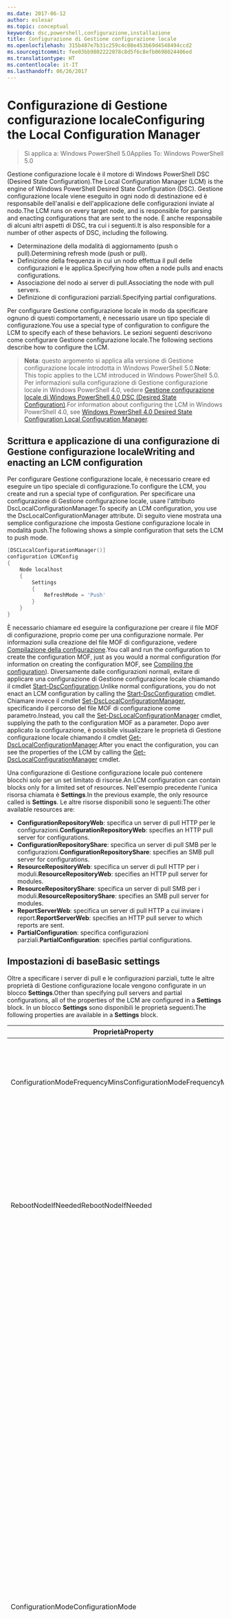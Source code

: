 ```yaml
---
ms.date: 2017-06-12
author: eslesar
ms.topic: conceptual
keywords: dsc,powershell,configurazione,installazione
title: Configurazione di Gestione configurazione locale
ms.openlocfilehash: 315b487e7b31c259c4c08e453b69d4548494ccd2
ms.sourcegitcommit: fee03bb9802222078c8d5f6c8efb0698024406ed
ms.translationtype: HT
ms.contentlocale: it-IT
ms.lasthandoff: 06/26/2017
---
```

# <a name="configuring-the-local-configuration-manager"></a><span data-ttu-id="cbb8b-103">Configurazione di Gestione configurazione locale</span><span class="sxs-lookup"><span data-stu-id="cbb8b-103">Configuring the Local Configuration Manager</span></span>

> <span data-ttu-id="cbb8b-104">Si applica a: Windows PowerShell 5.0</span><span class="sxs-lookup"><span data-stu-id="cbb8b-104">Applies To: Windows PowerShell 5.0</span></span>

<span data-ttu-id="cbb8b-105">Gestione configurazione locale è il motore di Windows PowerShell DSC (Desired State Configuration).</span><span class="sxs-lookup"><span data-stu-id="cbb8b-105">The Local Configuration Manager (LCM) is the engine of Windows PowerShell Desired State Configuration (DSC).</span></span> <span data-ttu-id="cbb8b-106">Gestione configurazione locale viene eseguito in ogni nodo di destinazione ed è responsabile dell'analisi e dell'applicazione delle configurazioni inviate al nodo.</span><span class="sxs-lookup"><span data-stu-id="cbb8b-106">The LCM runs on every target node, and is responsible for parsing and enacting configurations that are sent to the node.</span></span> <span data-ttu-id="cbb8b-107">È anche responsabile di alcuni altri aspetti di DSC, tra cui i seguenti.</span><span class="sxs-lookup"><span data-stu-id="cbb8b-107">It is also responsible for a number of other aspects of DSC, including the following.</span></span>

* <span data-ttu-id="cbb8b-108">Determinazione della modalità di aggiornamento (push o pull).</span><span class="sxs-lookup"><span data-stu-id="cbb8b-108">Determining refresh mode (push or pull).</span></span>
* <span data-ttu-id="cbb8b-109">Definizione della frequenza in cui un nodo effettua il pull delle configurazioni e le applica.</span><span class="sxs-lookup"><span data-stu-id="cbb8b-109">Specifying how often a node pulls and enacts configurations.</span></span>
* <span data-ttu-id="cbb8b-110">Associazione del nodo ai server di pull.</span><span class="sxs-lookup"><span data-stu-id="cbb8b-110">Associating the node with pull servers.</span></span>
* <span data-ttu-id="cbb8b-111">Definizione di configurazioni parziali.</span><span class="sxs-lookup"><span data-stu-id="cbb8b-111">Specifying partial configurations.</span></span>

<span data-ttu-id="cbb8b-112">Per configurare Gestione configurazione locale in modo da specificare ognuno di questi comportamenti, è necessario usare un tipo speciale di configurazione.</span><span class="sxs-lookup"><span data-stu-id="cbb8b-112">You use a special type of configuration to configure the LCM to specify each of these behaviors.</span></span> <span data-ttu-id="cbb8b-113">Le sezioni seguenti descrivono come configurare Gestione configurazione locale.</span><span class="sxs-lookup"><span data-stu-id="cbb8b-113">The following sections describe how to configure the LCM.</span></span>

> <span data-ttu-id="cbb8b-114">**Nota**: questo argomento si applica alla versione di Gestione configurazione locale introdotta in Windows PowerShell 5.0.</span><span class="sxs-lookup"><span data-stu-id="cbb8b-114">**Note**: This topic applies to the LCM introduced in Windows PowerShell 5.0.</span></span> <span data-ttu-id="cbb8b-115">Per informazioni sulla configurazione di Gestione configurazione locale in Windows PowerShell 4.0, vedere [Gestione configurazione locale di Windows PowerShell 4.0 DSC (Desired State Configuration)](metaconfig4.md).</span><span class="sxs-lookup"><span data-stu-id="cbb8b-115">For information about configuring the LCM in Windows PowerShell 4.0, see [Windows PowerShell 4.0 Desired State Configuration Local Configuration Manager](metaconfig4.md).</span></span>

## <a name="writing-and-enacting-an-lcm-configuration"></a><span data-ttu-id="cbb8b-116">Scrittura e applicazione di una configurazione di Gestione configurazione locale</span><span class="sxs-lookup"><span data-stu-id="cbb8b-116">Writing and enacting an LCM configuration</span></span>

<span data-ttu-id="cbb8b-117">Per configurare Gestione configurazione locale, è necessario creare ed eseguire un tipo speciale di configurazione.</span><span class="sxs-lookup"><span data-stu-id="cbb8b-117">To configure the LCM, you create and run a special type of configuration.</span></span> <span data-ttu-id="cbb8b-118">Per specificare una configurazione di Gestione configurazione locale, usare l'attributo DscLocalConfigurationManager.</span><span class="sxs-lookup"><span data-stu-id="cbb8b-118">To specify an LCM configuration, you use the DscLocalConfigurationManager attribute.</span></span> <span data-ttu-id="cbb8b-119">Di seguito viene mostrata una semplice configurazione che imposta Gestione configurazione locale in modalità push.</span><span class="sxs-lookup"><span data-stu-id="cbb8b-119">The following shows a simple configuration that sets the LCM to push mode.</span></span>

```powershell
[DSCLocalConfigurationManager()]
configuration LCMConfig
{
    Node localhost
    {
        Settings
        {
            RefreshMode = 'Push'
        }
    }
} 
```

<span data-ttu-id="cbb8b-120">È necessario chiamare ed eseguire la configurazione per creare il file MOF di configurazione, proprio come per una configurazione normale. Per informazioni sulla creazione del file MOF di configurazione, vedere [Compilazione della configurazione](configurations.md#compiling-the-configuration).</span><span class="sxs-lookup"><span data-stu-id="cbb8b-120">You call and run the configuration to create the configuration MOF, just as you would a normal configuration (for information on creating the configuration MOF, see [Compiling the configuration](configurations.md#compiling-the-configuration)).</span></span> <span data-ttu-id="cbb8b-121">Diversamente dalle configurazioni normali, evitare di applicare una configurazione di Gestione configurazione locale chiamando il cmdlet [Start-DscConfiguration](https://technet.microsoft.com/en-us/library/dn521623.aspx).</span><span class="sxs-lookup"><span data-stu-id="cbb8b-121">Unlike normal configurations, you do not enact an LCM configuration by calling the [Start-DscConfiguration](https://technet.microsoft.com/en-us/library/dn521623.aspx) cmdlet.</span></span> <span data-ttu-id="cbb8b-122">Chiamare invece il cmdlet [Set-DscLocalConfigurationManager](https://technet.microsoft.com/en-us/library/dn521621.aspx), specificando il percorso del file MOF di configurazione come parametro.</span><span class="sxs-lookup"><span data-stu-id="cbb8b-122">Instead, you call the [Set-DscLocalConfigurationManager](https://technet.microsoft.com/en-us/library/dn521621.aspx) cmdlet, supplying the path to the configuration MOF as a parameter.</span></span> <span data-ttu-id="cbb8b-123">Dopo aver applicato la configurazione, è possibile visualizzare le proprietà di Gestione configurazione locale chiamando il cmdlet [Get-DscLocalConfigurationManager](https://technet.microsoft.com/en-us/library/dn407378.aspx).</span><span class="sxs-lookup"><span data-stu-id="cbb8b-123">After you enact the configuration, you can see the properties of the LCM by calling the [Get-DscLocalConfigurationManager](https://technet.microsoft.com/en-us/library/dn407378.aspx) cmdlet.</span></span>

<span data-ttu-id="cbb8b-124">Una configurazione di Gestione configurazione locale può contenere blocchi solo per un set limitato di risorse.</span><span class="sxs-lookup"><span data-stu-id="cbb8b-124">An LCM configuration can contain blocks only for a limited set of resources.</span></span> <span data-ttu-id="cbb8b-125">Nell'esempio precedente l'unica risorsa chiamata è **Settings**.</span><span class="sxs-lookup"><span data-stu-id="cbb8b-125">In the previous example, the only resource called is **Settings**.</span></span> <span data-ttu-id="cbb8b-126">Le altre risorse disponibili sono le seguenti:</span><span class="sxs-lookup"><span data-stu-id="cbb8b-126">The other available resources are:</span></span>

* <span data-ttu-id="cbb8b-127">**ConfigurationRepositoryWeb**: specifica un server di pull HTTP per le configurazioni.</span><span class="sxs-lookup"><span data-stu-id="cbb8b-127">**ConfigurationRepositoryWeb**: specifies an HTTP pull server for configurations.</span></span> 
* <span data-ttu-id="cbb8b-128">**ConfigurationRepositoryShare**: specifica un server di pull SMB per le configurazioni.</span><span class="sxs-lookup"><span data-stu-id="cbb8b-128">**ConfigurationRepositoryShare**: specifies an SMB pull server for configurations.</span></span>
* <span data-ttu-id="cbb8b-129">**ResourceRepositoryWeb**: specifica un server di pull HTTP per i moduli.</span><span class="sxs-lookup"><span data-stu-id="cbb8b-129">**ResourceRepositoryWeb**: specifies an HTTP pull server for modules.</span></span>
* <span data-ttu-id="cbb8b-130">**ResourceRepositoryShare**: specifica un server di pull SMB per i moduli.</span><span class="sxs-lookup"><span data-stu-id="cbb8b-130">**ResourceRepositoryShare**: specifies an SMB pull server for modules.</span></span>
* <span data-ttu-id="cbb8b-131">**ReportServerWeb**: specifica un server di pull HTTP a cui inviare i report.</span><span class="sxs-lookup"><span data-stu-id="cbb8b-131">**ReportServerWeb**: specifies an HTTP pull server to which reports are sent.</span></span>
* <span data-ttu-id="cbb8b-132">**PartialConfiguration**: specifica configurazioni parziali.</span><span class="sxs-lookup"><span data-stu-id="cbb8b-132">**PartialConfiguration**: specifies partial configurations.</span></span>

## <a name="basic-settings"></a><span data-ttu-id="cbb8b-133">Impostazioni di base</span><span class="sxs-lookup"><span data-stu-id="cbb8b-133">Basic settings</span></span>

<span data-ttu-id="cbb8b-134">Oltre a specificare i server di pull e le configurazioni parziali, tutte le altre proprietà di Gestione configurazione locale vengono configurate in un blocco **Settings**.</span><span class="sxs-lookup"><span data-stu-id="cbb8b-134">Other than specifying pull servers and partial configurations, all of the properties of the LCM are configured in a **Settings** block.</span></span> <span data-ttu-id="cbb8b-135">In un blocco **Settings** sono disponibili le proprietà seguenti.</span><span class="sxs-lookup"><span data-stu-id="cbb8b-135">The following properties are available in a **Settings** block.</span></span>

|  <span data-ttu-id="cbb8b-136">Proprietà</span><span class="sxs-lookup"><span data-stu-id="cbb8b-136">Property</span></span>  |  <span data-ttu-id="cbb8b-137">Tipo</span><span class="sxs-lookup"><span data-stu-id="cbb8b-137">Type</span></span>  |  <span data-ttu-id="cbb8b-138">Descrizione</span><span class="sxs-lookup"><span data-stu-id="cbb8b-138">Description</span></span>   | 
|----------- |------- |--------------- | 
| <span data-ttu-id="cbb8b-139">ConfigurationModeFrequencyMins</span><span class="sxs-lookup"><span data-stu-id="cbb8b-139">ConfigurationModeFrequencyMins</span></span>| <span data-ttu-id="cbb8b-140">UInt32</span><span class="sxs-lookup"><span data-stu-id="cbb8b-140">UInt32</span></span>| <span data-ttu-id="cbb8b-141">Frequenza, in minuti, in base alla quale la configurazione corrente viene controllata e applicata.</span><span class="sxs-lookup"><span data-stu-id="cbb8b-141">How often, in minutes, the current configuration is checked and applied.</span></span> <span data-ttu-id="cbb8b-142">Questa proprietà viene ignorata se la proprietà ConfigurationMode è impostata su ApplyOnly.</span><span class="sxs-lookup"><span data-stu-id="cbb8b-142">This property is ignored if the ConfigurationMode property is set to ApplyOnly.</span></span> <span data-ttu-id="cbb8b-143">Il valore predefinito è 15.</span><span class="sxs-lookup"><span data-stu-id="cbb8b-143">The default value is 15.</span></span>| 
| <span data-ttu-id="cbb8b-144">RebootNodeIfNeeded</span><span class="sxs-lookup"><span data-stu-id="cbb8b-144">RebootNodeIfNeeded</span></span>| <span data-ttu-id="cbb8b-145">bool</span><span class="sxs-lookup"><span data-stu-id="cbb8b-145">bool</span></span>| <span data-ttu-id="cbb8b-146">Impostare questa proprietà su __$true__ per riavviare automaticamente il nodo dopo aver applicato una configurazione che richiede il riavvio.</span><span class="sxs-lookup"><span data-stu-id="cbb8b-146">Set this to __$true__ to automatically reboot the node after a configuration that requires reboot is applied.</span></span> <span data-ttu-id="cbb8b-147">In caso contrario, sarà necessario riavviare manualmente il nodo per qualsiasi configurazione che lo richiede.</span><span class="sxs-lookup"><span data-stu-id="cbb8b-147">Otherwise, you will have to manually reboot the node for any configuration that requires it.</span></span> <span data-ttu-id="cbb8b-148">Il valore predefinito è __$false__.</span><span class="sxs-lookup"><span data-stu-id="cbb8b-148">The default value is __$false__.</span></span>| 
| <span data-ttu-id="cbb8b-149">ConfigurationMode</span><span class="sxs-lookup"><span data-stu-id="cbb8b-149">ConfigurationMode</span></span>| <span data-ttu-id="cbb8b-150">string</span><span class="sxs-lookup"><span data-stu-id="cbb8b-150">string</span></span> | <span data-ttu-id="cbb8b-151">Specifica il modo in cui Gestione configurazione locale applica effettivamente la configurazione ai nodi di destinazione.</span><span class="sxs-lookup"><span data-stu-id="cbb8b-151">Specifies how the LCM actually applies the configuration to the target nodes.</span></span> <span data-ttu-id="cbb8b-152">I valori possibili sono __"ApplyOnly"__,__"ApplyandMonitior"__ e __"ApplyandAutoCorrect"__.</span><span class="sxs-lookup"><span data-stu-id="cbb8b-152">Possible values are __"ApplyOnly"__,__"ApplyandMonitior"__, and __"ApplyandAutoCorrect"__.</span></span> <ul><li><span data-ttu-id="cbb8b-153">__ApplyOnly__: DSC applica la configurazione e non esegue altre operazioni, tranne nei casi in cui viene effettuato il push di una nuova configurazione nel nodo di destinazione o viene effettuato il pull di una nuova configurazione da un server.</span><span class="sxs-lookup"><span data-stu-id="cbb8b-153">__ApplyOnly__: DSC applies the configuration and does nothing further unless a new configuration is pushed to the target node or when a new configuration is pulled from a server.</span></span> <span data-ttu-id="cbb8b-154">Dopo l'applicazione iniziale di una nuova configurazione, DSC non verifica l'eventuale desincronizzazione da uno stato configurato in precedenza.</span><span class="sxs-lookup"><span data-stu-id="cbb8b-154">After initial application of a new configuration, DSC does not check for drift from a previously configured state.</span></span> <span data-ttu-id="cbb8b-155">Si noti che DSC tenterà di applicare la configurazione fino al suo esito positivo prima che __ApplyOnly__ abbia effetto.</span><span class="sxs-lookup"><span data-stu-id="cbb8b-155">Note that DSC will attempt to apply the configuration until it is successful before __ApplyOnly__ takes effect.</span></span> </li><li> <span data-ttu-id="cbb8b-156">__ApplyAndMonitor__: questo è il valore predefinito.</span><span class="sxs-lookup"><span data-stu-id="cbb8b-156">__ApplyAndMonitor__: This is the default value.</span></span> <span data-ttu-id="cbb8b-157">Gestione configurazione locale applica tutte le nuove configurazioni.</span><span class="sxs-lookup"><span data-stu-id="cbb8b-157">The LCM applies any new configurations.</span></span> <span data-ttu-id="cbb8b-158">Se dopo l'applicazione iniziale di una nuova configurazione il nodo di destinazione non è sincronizzato con lo stato desiderato, DSC segnala la discrepanza nei log.</span><span class="sxs-lookup"><span data-stu-id="cbb8b-158">After initial application of a new configuration, if the target node drifts from the desired state, DSC reports the discrepancy in logs.</span></span> <span data-ttu-id="cbb8b-159">Si noti che DSC tenterà di applicare la configurazione fino al suo esito positivo prima che __ApplyAndMonitor__ abbia effetto.</span><span class="sxs-lookup"><span data-stu-id="cbb8b-159">Note that DSC will attempt to apply the configuration until it is successful before __ApplyAndMonitor__ takes effect.</span></span></li><li><span data-ttu-id="cbb8b-160">__ApplyAndAutoCorrect__: DSC applica le nuove configurazioni.</span><span class="sxs-lookup"><span data-stu-id="cbb8b-160">__ApplyAndAutoCorrect__: DSC applies any new configurations.</span></span> <span data-ttu-id="cbb8b-161">Se dopo l'applicazione iniziale di una nuova configurazione il nodo di destinazione non è sincronizzato con lo stato desiderato, DSC segnala la discrepanza nei log e quindi riapplica la configurazione corrente.</span><span class="sxs-lookup"><span data-stu-id="cbb8b-161">After initial application of a new configuration, if the target node drifts from the desired state, DSC reports the discrepancy in logs, and then re-applies the current configuration.</span></span></li></ul>| 
| <span data-ttu-id="cbb8b-162">ActionAfterReboot</span><span class="sxs-lookup"><span data-stu-id="cbb8b-162">ActionAfterReboot</span></span>| <span data-ttu-id="cbb8b-163">string</span><span class="sxs-lookup"><span data-stu-id="cbb8b-163">string</span></span>| <span data-ttu-id="cbb8b-164">Specifica che cosa avviene dopo un riavvio durante l'applicazione di una configurazione.</span><span class="sxs-lookup"><span data-stu-id="cbb8b-164">Specifies what happens after a reboot during the application of a configuration.</span></span> <span data-ttu-id="cbb8b-165">I valori possibili sono __"ContinueConfiguration"__ e __"StopConfiguration"__.</span><span class="sxs-lookup"><span data-stu-id="cbb8b-165">The possible values are __"ContinueConfiguration"__ and __"StopConfiguration"__.</span></span> <ul><li> <span data-ttu-id="cbb8b-166">__ContinueConfiguration__: continua ad applicare la configurazione corrente dopo il riavvio del computer.</span><span class="sxs-lookup"><span data-stu-id="cbb8b-166">__ContinueConfiguration__: Continue applying the current configuration after machine reboot.</span></span> <span data-ttu-id="cbb8b-167">Questo è il valore predefinito</span><span class="sxs-lookup"><span data-stu-id="cbb8b-167">This is the default falue</span></span></li><li><span data-ttu-id="cbb8b-168">__StopConfiguration__: arresta la configurazione corrente dopo il riavvio del computer.</span><span class="sxs-lookup"><span data-stu-id="cbb8b-168">__StopConfiguration__: Stop the current configuration after machine reboot.</span></span></li></ul>| 
| <span data-ttu-id="cbb8b-169">RefreshMode</span><span class="sxs-lookup"><span data-stu-id="cbb8b-169">RefreshMode</span></span>| <span data-ttu-id="cbb8b-170">string</span><span class="sxs-lookup"><span data-stu-id="cbb8b-170">string</span></span>| <span data-ttu-id="cbb8b-171">Specifica il modo in cui Gestione configurazione locale ottiene le configurazioni.</span><span class="sxs-lookup"><span data-stu-id="cbb8b-171">Specifies how the LCM gets configurations.</span></span> <span data-ttu-id="cbb8b-172">I valori possibili sono __"Disabled"__, __"Push"__ e __"Pull"__.</span><span class="sxs-lookup"><span data-stu-id="cbb8b-172">The possible values are __"Disabled"__, __"Push"__, and __"Pull"__.</span></span> <ul><li><span data-ttu-id="cbb8b-173">__Disabled__: le configurazioni DSC sono disabilitate per questo nodo.</span><span class="sxs-lookup"><span data-stu-id="cbb8b-173">__Disabled__: DSC configurations are disabled for this node.</span></span></li><li> <span data-ttu-id="cbb8b-174">__Push__: le configurazioni vengono avviate chiamando il cmdlet [Start-DscConfiguration](https://technet.microsoft.com/en-us/library/dn521623.aspx).</span><span class="sxs-lookup"><span data-stu-id="cbb8b-174">__Push__: Configurations are initiated by calling the [Start-DscConfiguration](https://technet.microsoft.com/en-us/library/dn521623.aspx) cmdlet.</span></span> <span data-ttu-id="cbb8b-175">La configurazione viene applicata immediatamente al nodo.</span><span class="sxs-lookup"><span data-stu-id="cbb8b-175">The configuration is applied immediately to the node.</span></span> <span data-ttu-id="cbb8b-176">Questo è il valore predefinito.</span><span class="sxs-lookup"><span data-stu-id="cbb8b-176">This is the default value.</span></span></li><li><span data-ttu-id="cbb8b-177">__Pull__: il nodo è configurato per controllare regolarmente le configurazioni da un server di pull.</span><span class="sxs-lookup"><span data-stu-id="cbb8b-177">__Pull:__ The node is configured to regularly check for configurations from a pull server.</span></span> <span data-ttu-id="cbb8b-178">Se questa proprietà è impostata su __Pull__, è necessario specificare un server di pull in un blocco __ConfigurationRepositoryWeb__ o __ConfigurationRepositoryShare__.</span><span class="sxs-lookup"><span data-stu-id="cbb8b-178">If this property is set to __Pull__, you must specify a pull server in a __ConfigurationRepositoryWeb__ or __ConfigurationRepositoryShare__ block.</span></span> <span data-ttu-id="cbb8b-179">Per altre informazioni sui server di pull, vedere [Configurazione di un server di pull DSC](pullServer.md).</span><span class="sxs-lookup"><span data-stu-id="cbb8b-179">For more information about pull servers, see [Setting up a DSC pull server](pullServer.md).</span></span></li></ul>|  
| <span data-ttu-id="cbb8b-180">CertificateID</span><span class="sxs-lookup"><span data-stu-id="cbb8b-180">CertificateID</span></span>| <span data-ttu-id="cbb8b-181">string</span><span class="sxs-lookup"><span data-stu-id="cbb8b-181">string</span></span>| <span data-ttu-id="cbb8b-182">Identificazione personale di un certificato usato per credenziali protette passate in una configurazione.</span><span class="sxs-lookup"><span data-stu-id="cbb8b-182">The thumbprint of a certificate used to secure credentials passed in a configuration.</span></span> <span data-ttu-id="cbb8b-183">Per altre informazioni, vedere [Protezione delle credenziali in Windows PowerShell DSC (Desired State Configuration)](http://blogs.msdn.com/b/powershell/archive/2014/01/31/want-to-secure-credentials-in-windows-powershell-desired-state-configuration.aspx).</span><span class="sxs-lookup"><span data-stu-id="cbb8b-183">For more information see [Want to secure credentials in Windows PowerShell Desired State Configuration](http://blogs.msdn.com/b/powershell/archive/2014/01/31/want-to-secure-credentials-in-windows-powershell-desired-state-configuration.aspx)?.</span></span>| 
| <span data-ttu-id="cbb8b-184">ConfigurationID</span><span class="sxs-lookup"><span data-stu-id="cbb8b-184">ConfigurationID</span></span>| <span data-ttu-id="cbb8b-185">string</span><span class="sxs-lookup"><span data-stu-id="cbb8b-185">string</span></span>| <span data-ttu-id="cbb8b-186">GUID che identifica il file di configurazione da ottenere da un server di pull in modalità pull.</span><span class="sxs-lookup"><span data-stu-id="cbb8b-186">A GUID that identifies the configuration file to get from a pull server in pull mode.</span></span> <span data-ttu-id="cbb8b-187">Il nodo effettuerà il pull delle configurazioni nel server di pull se il nome del file MOF di configurazione è ConfigurationID.mof.</span><span class="sxs-lookup"><span data-stu-id="cbb8b-187">The node will pull configurations on the pull server if the name of the configuration MOF is named ConfigurationID.mof.</span></span><br> <span data-ttu-id="cbb8b-188">__Nota__: se si imposta questa proprietà, la registrazione del nodo in un server di pull con __RegistrationKey__ non funziona.</span><span class="sxs-lookup"><span data-stu-id="cbb8b-188">__Note:__ If you set this property, registering the node with a pull server by using __RegistrationKey__ does not work.</span></span> <span data-ttu-id="cbb8b-189">Per altre informazioni, vedere [Configurazione di un client di pull con nomi di configurazione](pullClientConfigNames.md).</span><span class="sxs-lookup"><span data-stu-id="cbb8b-189">For more information, see [Setting up a pull client with configuration names](pullClientConfigNames.md).</span></span>| 
| <span data-ttu-id="cbb8b-190">RefreshFrequencyMins</span><span class="sxs-lookup"><span data-stu-id="cbb8b-190">RefreshFrequencyMins</span></span>| <span data-ttu-id="cbb8b-191">UInt32</span><span class="sxs-lookup"><span data-stu-id="cbb8b-191">Uint32</span></span>| <span data-ttu-id="cbb8b-192">Intervallo di tempo, in minuti, durante il quale Gestione configurazione locale controlla un server di pull per ottenere configurazioni aggiornate.</span><span class="sxs-lookup"><span data-stu-id="cbb8b-192">The time interval, in minutes, at which the LCM checks a pull server to get updated configurations.</span></span> <span data-ttu-id="cbb8b-193">Questo valore viene ignorato se Gestione configurazione locale non è configurato in modalità pull.</span><span class="sxs-lookup"><span data-stu-id="cbb8b-193">This value is ignored if the LCM is not configured in pull mode.</span></span> <span data-ttu-id="cbb8b-194">Il valore predefinito è 30.</span><span class="sxs-lookup"><span data-stu-id="cbb8b-194">The default value is 30.</span></span>| 
| <span data-ttu-id="cbb8b-195">AllowModuleOverwrite</span><span class="sxs-lookup"><span data-stu-id="cbb8b-195">AllowModuleOverwrite</span></span>| <span data-ttu-id="cbb8b-196">bool</span><span class="sxs-lookup"><span data-stu-id="cbb8b-196">bool</span></span>| <span data-ttu-id="cbb8b-197">__$TRUE__ se le nuove configurazioni scaricate dal server di configurazione possono sovrascrivere quelle meno recenti nel nodo di destinazione.</span><span class="sxs-lookup"><span data-stu-id="cbb8b-197">__$TRUE__ if new configurations downloaded from the configuration server are allowed to overwrite the old ones on the target node.</span></span> <span data-ttu-id="cbb8b-198">In caso contrario, $FALSE.</span><span class="sxs-lookup"><span data-stu-id="cbb8b-198">Otherwise, $FALSE.</span></span>| 
| <span data-ttu-id="cbb8b-199">DebugMode</span><span class="sxs-lookup"><span data-stu-id="cbb8b-199">DebugMode</span></span>| <span data-ttu-id="cbb8b-200">string</span><span class="sxs-lookup"><span data-stu-id="cbb8b-200">string</span></span>| <span data-ttu-id="cbb8b-201">I valori possibili sono __None__, __ForceModuleImport__ e __All__.</span><span class="sxs-lookup"><span data-stu-id="cbb8b-201">Possible values are __None__, __ForceModuleImport__, and __All__.</span></span> <ul><li><span data-ttu-id="cbb8b-202">Impostare questa proprietà su __None__ per usare risorse memorizzate nella cache.</span><span class="sxs-lookup"><span data-stu-id="cbb8b-202">Set to __None__ to use cached resources.</span></span> <span data-ttu-id="cbb8b-203">Questa è l'impostazione predefinita e deve essere usata negli scenari di produzione.</span><span class="sxs-lookup"><span data-stu-id="cbb8b-203">This is the default and should be used in production scenarios.</span></span></li><li><span data-ttu-id="cbb8b-204">L'impostazione __ForceModuleImport__ fa sì che Gestione configurazione locale ricarichi tutti i moduli di risorse DSC, anche se sono stati caricati e memorizzati nella cache in precedenza.</span><span class="sxs-lookup"><span data-stu-id="cbb8b-204">Setting to __ForceModuleImport__, causes the LCM to reload any DSC resource modules, even if they have been previously loaded and cached.</span></span> <span data-ttu-id="cbb8b-205">Questa impostazione ha impatto sulle prestazioni delle operazioni di DSC, perché ogni modulo viene ricaricato al momento dell'uso.</span><span class="sxs-lookup"><span data-stu-id="cbb8b-205">This impacts the performance of DSC operations as each module is reloaded on use.</span></span> <span data-ttu-id="cbb8b-206">Questo valore viene in genere usato durante il debug di una risorsa.</span><span class="sxs-lookup"><span data-stu-id="cbb8b-206">Typically you would use this value while debugging a resource</span></span></li><li><span data-ttu-id="cbb8b-207">In questa versione __All__ equivale a __ForceModuleImport__.</span><span class="sxs-lookup"><span data-stu-id="cbb8b-207">In this release, __All__ is same as __ForceModuleImport__</span></span></li></ul> |
| <span data-ttu-id="cbb8b-208">ConfigurationDownloadManagers</span><span class="sxs-lookup"><span data-stu-id="cbb8b-208">ConfigurationDownloadManagers</span></span>| <span data-ttu-id="cbb8b-209">CimInstance[]</span><span class="sxs-lookup"><span data-stu-id="cbb8b-209">CimInstance[]</span></span>| <span data-ttu-id="cbb8b-210">Obsoleto.</span><span class="sxs-lookup"><span data-stu-id="cbb8b-210">Obsolete.</span></span> <span data-ttu-id="cbb8b-211">Usare blocchi __ConfigurationRepositoryWeb__ e __ConfigurationRepositoryShare__ per definire i server di pull di configurazione.</span><span class="sxs-lookup"><span data-stu-id="cbb8b-211">Use __ConfigurationRepositoryWeb__ and __ConfigurationRepositoryShare__ blocks to define configuration pull servers.</span></span>| 
| <span data-ttu-id="cbb8b-212">ResourceModuleManagers</span><span class="sxs-lookup"><span data-stu-id="cbb8b-212">ResourceModuleManagers</span></span>| <span data-ttu-id="cbb8b-213">CimInstance[]</span><span class="sxs-lookup"><span data-stu-id="cbb8b-213">CimInstance[]</span></span>| <span data-ttu-id="cbb8b-214">Obsoleta.</span><span class="sxs-lookup"><span data-stu-id="cbb8b-214">Obsolete.</span></span> <span data-ttu-id="cbb8b-215">Usare blocchi __ResourceRepositoryWeb__ e __ResourceRepositoryShare__ per definire i server di pull di risorse.</span><span class="sxs-lookup"><span data-stu-id="cbb8b-215">Use __ResourceRepositoryWeb__ and __ResourceRepositoryShare__ blocks to define resource pull servers.</span></span>| 
| <span data-ttu-id="cbb8b-216">ReportManagers</span><span class="sxs-lookup"><span data-stu-id="cbb8b-216">ReportManagers</span></span>| <span data-ttu-id="cbb8b-217">CimInstance[]</span><span class="sxs-lookup"><span data-stu-id="cbb8b-217">CimInstance[]</span></span>| <span data-ttu-id="cbb8b-218">Obsoleto.</span><span class="sxs-lookup"><span data-stu-id="cbb8b-218">Obsolete.</span></span> <span data-ttu-id="cbb8b-219">Usare blocchi __ReportServerWeb__ per definire i server di pull di report.</span><span class="sxs-lookup"><span data-stu-id="cbb8b-219">Use __ReportServerWeb__ blocks to define report pull servers.</span></span>| 
| <span data-ttu-id="cbb8b-220">PartialConfigurations</span><span class="sxs-lookup"><span data-stu-id="cbb8b-220">PartialConfigurations</span></span>| <span data-ttu-id="cbb8b-221">CimInstance</span><span class="sxs-lookup"><span data-stu-id="cbb8b-221">CimInstance</span></span>| <span data-ttu-id="cbb8b-222">Non implementata.</span><span class="sxs-lookup"><span data-stu-id="cbb8b-222">Not implemented.</span></span> <span data-ttu-id="cbb8b-223">Non utilizzare.</span><span class="sxs-lookup"><span data-stu-id="cbb8b-223">Do not use.</span></span>| 
| <span data-ttu-id="cbb8b-224">StatusRetentionTimeInDays</span><span class="sxs-lookup"><span data-stu-id="cbb8b-224">StatusRetentionTimeInDays</span></span> | <span data-ttu-id="cbb8b-225">UInt32</span><span class="sxs-lookup"><span data-stu-id="cbb8b-225">UInt32</span></span>| <span data-ttu-id="cbb8b-226">Numero di giorni per i quali Gestione configurazione locale mantiene lo stato della configurazione corrente.</span><span class="sxs-lookup"><span data-stu-id="cbb8b-226">The number of days the LCM keeps the status of the current configuration.</span></span>| 

## <a name="pull-servers"></a><span data-ttu-id="cbb8b-227">Server di pull</span><span class="sxs-lookup"><span data-stu-id="cbb8b-227">Pull servers</span></span>

<span data-ttu-id="cbb8b-228">Un server di pull è una condivisione SMB o un servizio Web OData usato come posizione centrale per i file DSC.</span><span class="sxs-lookup"><span data-stu-id="cbb8b-228">A pull server is either an OData web service or an SMB share that is used as a central location for DSC files.</span></span> <span data-ttu-id="cbb8b-229">La configurazione di Gestione configurazione locale supporta la definizione dei tipi seguenti di server di pull:</span><span class="sxs-lookup"><span data-stu-id="cbb8b-229">LCM configuration supports defining the following types of pull servers:</span></span>

* <span data-ttu-id="cbb8b-230">**Server di configurazione**: repository per le configurazioni DSC.</span><span class="sxs-lookup"><span data-stu-id="cbb8b-230">**Configuration server**: A repository for DSC configurations.</span></span> <span data-ttu-id="cbb8b-231">Per definire i server di configurazione, usare blocchi **ConfigurationRepositoryWeb** (per server basati sul Web) e **ConfigurationRepositoryShare** (per server basati su SMB).</span><span class="sxs-lookup"><span data-stu-id="cbb8b-231">Define configuration servers by using **ConfigurationRepositoryWeb** (for web-based servers) and **ConfigurationRepositoryShare** (for SMB-based servers) blocks.</span></span>
* <span data-ttu-id="cbb8b-232">Server di risorse: repository per risorse DSC, inclusi in pacchetti come moduli di PowerShell.</span><span class="sxs-lookup"><span data-stu-id="cbb8b-232">Resource server—A repository for DSC resources, packaged as PowerShell modules.</span></span> <span data-ttu-id="cbb8b-233">Per definire i server di risorse, usare blocchi **ResourceRepositoryWeb** (per server basati sul Web) e **ResourceRepositoryShare** (per server basati su SMB).</span><span class="sxs-lookup"><span data-stu-id="cbb8b-233">Define resource servers by using **ResourceRepositoryWeb** (for web-based servers) and **ResourceRepositoryShare** (for SMB-based servers) blocks.</span></span>
* <span data-ttu-id="cbb8b-234">Server di report: servizio a cui DSC invia dati di report.</span><span class="sxs-lookup"><span data-stu-id="cbb8b-234">Report server—A service that DSC sends report data to.</span></span> <span data-ttu-id="cbb8b-235">Per definire i server di report, usare blocchi **ReportServerWeb**.</span><span class="sxs-lookup"><span data-stu-id="cbb8b-235">Define report servers by using **ReportServerWeb** blocks.</span></span> <span data-ttu-id="cbb8b-236">Un server di report deve essere un servizio Web.</span><span class="sxs-lookup"><span data-stu-id="cbb8b-236">A report server must be a web service.</span></span>

<span data-ttu-id="cbb8b-237">Per informazioni sulla configurazione e sull'uso di server di pull, vedere [Configurazione di un server di pull DSC](pullServer.md).</span><span class="sxs-lookup"><span data-stu-id="cbb8b-237">For information about setting up and using pull servers, see [Setting up a DSC pull server](pullServer.md).</span></span>

## <a name="configuration-server-blocks"></a><span data-ttu-id="cbb8b-238">Blocchi per i server di configurazione</span><span class="sxs-lookup"><span data-stu-id="cbb8b-238">Configuration server blocks</span></span>

<span data-ttu-id="cbb8b-239">Per definire un server di configurazione basato sul Web, creare un blocco **ConfigurationRepositoryWeb**.</span><span class="sxs-lookup"><span data-stu-id="cbb8b-239">To define a web-based configuration server, you create a **ConfigurationRepositoryWeb** block.</span></span> <span data-ttu-id="cbb8b-240">Un blocco **ConfigurationRepositoryWeb** definisce le proprietà seguenti.</span><span class="sxs-lookup"><span data-stu-id="cbb8b-240">A **ConfigurationRepositoryWeb** defines the following properties.</span></span>

|<span data-ttu-id="cbb8b-241">Proprietà</span><span class="sxs-lookup"><span data-stu-id="cbb8b-241">Property</span></span>|<span data-ttu-id="cbb8b-242">Tipo</span><span class="sxs-lookup"><span data-stu-id="cbb8b-242">Type</span></span>|<span data-ttu-id="cbb8b-243">Descrizione</span><span class="sxs-lookup"><span data-stu-id="cbb8b-243">Description</span></span>|
|---|---|---| 
|<span data-ttu-id="cbb8b-244">AllowUnsecureConnection</span><span class="sxs-lookup"><span data-stu-id="cbb8b-244">AllowUnsecureConnection</span></span>|<span data-ttu-id="cbb8b-245">bool</span><span class="sxs-lookup"><span data-stu-id="cbb8b-245">bool</span></span>|<span data-ttu-id="cbb8b-246">Impostare questa proprietà su **$TRUE** per consentire le connessioni dal nodo al server senza autenticazione.</span><span class="sxs-lookup"><span data-stu-id="cbb8b-246">Set to **$TRUE** to allow connections from the node to the server without authentication.</span></span> <span data-ttu-id="cbb8b-247">Impostarla su **$FALSE** per richiedere l'autenticazione.</span><span class="sxs-lookup"><span data-stu-id="cbb8b-247">Set to **$FALSE** to require authentication.</span></span>|
|<span data-ttu-id="cbb8b-248">CertificateID</span><span class="sxs-lookup"><span data-stu-id="cbb8b-248">CertificateID</span></span>|<span data-ttu-id="cbb8b-249">string</span><span class="sxs-lookup"><span data-stu-id="cbb8b-249">string</span></span>|<span data-ttu-id="cbb8b-250">Identificazione personale usata per eseguire l'autenticazione al server.</span><span class="sxs-lookup"><span data-stu-id="cbb8b-250">The thumbprint of a certificate used to authenticate to the server.</span></span>|
|<span data-ttu-id="cbb8b-251">ConfigurationNames</span><span class="sxs-lookup"><span data-stu-id="cbb8b-251">ConfigurationNames</span></span>|<span data-ttu-id="cbb8b-252">String[]</span><span class="sxs-lookup"><span data-stu-id="cbb8b-252">String[]</span></span>|<span data-ttu-id="cbb8b-253">Matrice di nomi di configurazioni di cui il nodo di destinazione deve effettuare il pull.</span><span class="sxs-lookup"><span data-stu-id="cbb8b-253">An array of names of configurations to be pulled by the target node.</span></span> <span data-ttu-id="cbb8b-254">Vengono usati solo se il nodo è registrato con il server di pull con **RegistrationKey**.</span><span class="sxs-lookup"><span data-stu-id="cbb8b-254">These are used only if the node is registered with the pull server by using a **RegistrationKey**.</span></span> <span data-ttu-id="cbb8b-255">Per altre informazioni, vedere [Configurazione di un client di pull con nomi di configurazione](pullClientConfigNames.md).</span><span class="sxs-lookup"><span data-stu-id="cbb8b-255">For more information, see [Setting up a pull client with configuration names](pullClientConfigNames.md).</span></span>|
|<span data-ttu-id="cbb8b-256">RegistrationKey</span><span class="sxs-lookup"><span data-stu-id="cbb8b-256">RegistrationKey</span></span>|<span data-ttu-id="cbb8b-257">string</span><span class="sxs-lookup"><span data-stu-id="cbb8b-257">string</span></span>|<span data-ttu-id="cbb8b-258">GUID che registra il nodo con il server di pull.</span><span class="sxs-lookup"><span data-stu-id="cbb8b-258">A GUID that registers the node with the pull server.</span></span> <span data-ttu-id="cbb8b-259">Per altre informazioni, vedere [Configurazione di un client di pull con nomi di configurazione](pullClientConfigNames.md).</span><span class="sxs-lookup"><span data-stu-id="cbb8b-259">For more information, see [Setting up a pull client with configuration names](pullClientConfigNames.md).</span></span>|
|<span data-ttu-id="cbb8b-260">ServerURL</span><span class="sxs-lookup"><span data-stu-id="cbb8b-260">ServerURL</span></span>|<span data-ttu-id="cbb8b-261">string</span><span class="sxs-lookup"><span data-stu-id="cbb8b-261">string</span></span>|<span data-ttu-id="cbb8b-262">URL del server di configurazione.</span><span class="sxs-lookup"><span data-stu-id="cbb8b-262">The URL of the configuration server.</span></span>|

<span data-ttu-id="cbb8b-263">Per definire un server di configurazione basato su SMB, creare un blocco **ConfigurationRepositoryShare**.</span><span class="sxs-lookup"><span data-stu-id="cbb8b-263">To define an SMB-based configuration server, you create a **ConfigurationRepositoryShare** block.</span></span> <span data-ttu-id="cbb8b-264">Un blocco **ConfigurationRepositoryShare** definisce le proprietà seguenti.</span><span class="sxs-lookup"><span data-stu-id="cbb8b-264">A **ConfigurationRepositoryShare** defines the following properties.</span></span>

|<span data-ttu-id="cbb8b-265">Proprietà</span><span class="sxs-lookup"><span data-stu-id="cbb8b-265">Property</span></span>|<span data-ttu-id="cbb8b-266">Tipo</span><span class="sxs-lookup"><span data-stu-id="cbb8b-266">Type</span></span>|<span data-ttu-id="cbb8b-267">Descrizione</span><span class="sxs-lookup"><span data-stu-id="cbb8b-267">Description</span></span>|
|---|---|---|
|<span data-ttu-id="cbb8b-268">Credential</span><span class="sxs-lookup"><span data-stu-id="cbb8b-268">Credential</span></span>|<span data-ttu-id="cbb8b-269">MSFT_Credential</span><span class="sxs-lookup"><span data-stu-id="cbb8b-269">MSFT_Credential</span></span>|<span data-ttu-id="cbb8b-270">Credenziale usata per l'autenticazione nella condivisione SMB.</span><span class="sxs-lookup"><span data-stu-id="cbb8b-270">The credential used to authenticate to the SMB share.</span></span>|
|<span data-ttu-id="cbb8b-271">SourcePath</span><span class="sxs-lookup"><span data-stu-id="cbb8b-271">SourcePath</span></span>|<span data-ttu-id="cbb8b-272">string</span><span class="sxs-lookup"><span data-stu-id="cbb8b-272">string</span></span>|<span data-ttu-id="cbb8b-273">Percorso della condivisione SMB.</span><span class="sxs-lookup"><span data-stu-id="cbb8b-273">The path of the SMB share.</span></span>|

## <a name="resource-server-blocks"></a><span data-ttu-id="cbb8b-274">Blocchi per i server di risorse</span><span class="sxs-lookup"><span data-stu-id="cbb8b-274">Resource server blocks</span></span>

<span data-ttu-id="cbb8b-275">Per definire un server di risorse basato sul Web, creare un blocco **ResourceRepositoryWeb**.</span><span class="sxs-lookup"><span data-stu-id="cbb8b-275">To define a web-based resource server, you create a **ResourceRepositoryWeb** block.</span></span> <span data-ttu-id="cbb8b-276">Un blocco **ResourceRepositoryWeb** definisce le proprietà seguenti.</span><span class="sxs-lookup"><span data-stu-id="cbb8b-276">A **ResourceRepositoryWeb** defines the following properties.</span></span>

|<span data-ttu-id="cbb8b-277">Proprietà</span><span class="sxs-lookup"><span data-stu-id="cbb8b-277">Property</span></span>|<span data-ttu-id="cbb8b-278">Tipo</span><span class="sxs-lookup"><span data-stu-id="cbb8b-278">Type</span></span>|<span data-ttu-id="cbb8b-279">Descrizione</span><span class="sxs-lookup"><span data-stu-id="cbb8b-279">Description</span></span>|
|---|---|---|
|<span data-ttu-id="cbb8b-280">AllowUnsecureConnection</span><span class="sxs-lookup"><span data-stu-id="cbb8b-280">AllowUnsecureConnection</span></span>|<span data-ttu-id="cbb8b-281">bool</span><span class="sxs-lookup"><span data-stu-id="cbb8b-281">bool</span></span>|<span data-ttu-id="cbb8b-282">Impostare questa proprietà su **$TRUE** per consentire le connessioni dal nodo al server senza autenticazione.</span><span class="sxs-lookup"><span data-stu-id="cbb8b-282">Set to **$TRUE** to allow connections from the node to the server without authentication.</span></span> <span data-ttu-id="cbb8b-283">Impostarla su **$FALSE** per richiedere l'autenticazione.</span><span class="sxs-lookup"><span data-stu-id="cbb8b-283">Set to **$FALSE** to require authentication.</span></span>|
|<span data-ttu-id="cbb8b-284">CertificateID</span><span class="sxs-lookup"><span data-stu-id="cbb8b-284">CertificateID</span></span>|<span data-ttu-id="cbb8b-285">string</span><span class="sxs-lookup"><span data-stu-id="cbb8b-285">string</span></span>|<span data-ttu-id="cbb8b-286">Identificazione personale usata per eseguire l'autenticazione al server.</span><span class="sxs-lookup"><span data-stu-id="cbb8b-286">The thumbprint of a certificate used to authenticate to the server.</span></span>|
|<span data-ttu-id="cbb8b-287">RegistrationKey</span><span class="sxs-lookup"><span data-stu-id="cbb8b-287">RegistrationKey</span></span>|<span data-ttu-id="cbb8b-288">string</span><span class="sxs-lookup"><span data-stu-id="cbb8b-288">string</span></span>|<span data-ttu-id="cbb8b-289">GUID che identifica il nodo nel server di pull.</span><span class="sxs-lookup"><span data-stu-id="cbb8b-289">A GUID that identifies the node to the pull server.</span></span> <span data-ttu-id="cbb8b-290">Per altre informazioni, vedere la pagina su come registrare un nodo con un server di pull DSC.</span><span class="sxs-lookup"><span data-stu-id="cbb8b-290">For more information, see How to register a node with a DSC pull server.</span></span>|
|<span data-ttu-id="cbb8b-291">ServerURL</span><span class="sxs-lookup"><span data-stu-id="cbb8b-291">ServerURL</span></span>|<span data-ttu-id="cbb8b-292">string</span><span class="sxs-lookup"><span data-stu-id="cbb8b-292">string</span></span>|<span data-ttu-id="cbb8b-293">URL del server di configurazione.</span><span class="sxs-lookup"><span data-stu-id="cbb8b-293">The URL of the configuration server.</span></span>|
 
<span data-ttu-id="cbb8b-294">Per definire un server di risorse basato su SMB, creare un blocco **ResourceRepositoryShare**.</span><span class="sxs-lookup"><span data-stu-id="cbb8b-294">To define an SMB-based resource server, you create a **ResourceRepositoryShare** block.</span></span> <span data-ttu-id="cbb8b-295">Un blocco **ResourceRepositoryShare** definisce le proprietà seguenti.</span><span class="sxs-lookup"><span data-stu-id="cbb8b-295">**ResourceRepositoryShare** defines the following properties.</span></span>

|<span data-ttu-id="cbb8b-296">Proprietà</span><span class="sxs-lookup"><span data-stu-id="cbb8b-296">Property</span></span>|<span data-ttu-id="cbb8b-297">Tipo</span><span class="sxs-lookup"><span data-stu-id="cbb8b-297">Type</span></span>|<span data-ttu-id="cbb8b-298">Descrizione</span><span class="sxs-lookup"><span data-stu-id="cbb8b-298">Description</span></span>|
|---|---|---|
|<span data-ttu-id="cbb8b-299">Credential</span><span class="sxs-lookup"><span data-stu-id="cbb8b-299">Credential</span></span>|<span data-ttu-id="cbb8b-300">MSFT_Credential</span><span class="sxs-lookup"><span data-stu-id="cbb8b-300">MSFT_Credential</span></span>|<span data-ttu-id="cbb8b-301">Credenziale usata per l'autenticazione nella condivisione SMB.</span><span class="sxs-lookup"><span data-stu-id="cbb8b-301">The credential used to authenticate to the SMB share.</span></span> <span data-ttu-id="cbb8b-302">Per un esempio di passaggio di credenziali, vedere [Configurazione di un server di pull SMB DSC](pullServerSMB.md)</span><span class="sxs-lookup"><span data-stu-id="cbb8b-302">For an example of passing credentials, see [Setting up a DSC SMB pull server](pullServerSMB.md)</span></span>|
|<span data-ttu-id="cbb8b-303">SourcePath</span><span class="sxs-lookup"><span data-stu-id="cbb8b-303">SourcePath</span></span>|<span data-ttu-id="cbb8b-304">string</span><span class="sxs-lookup"><span data-stu-id="cbb8b-304">string</span></span>|<span data-ttu-id="cbb8b-305">Percorso della condivisione SMB.</span><span class="sxs-lookup"><span data-stu-id="cbb8b-305">The path of the SMB share.</span></span>|

## <a name="report-server-blocks"></a><span data-ttu-id="cbb8b-306">Blocchi per i server di report</span><span class="sxs-lookup"><span data-stu-id="cbb8b-306">Report server blocks</span></span>

<span data-ttu-id="cbb8b-307">Un server di report deve essere un servizio Web OData.</span><span class="sxs-lookup"><span data-stu-id="cbb8b-307">A report server must be an OData web service.</span></span> <span data-ttu-id="cbb8b-308">Per definire un server di report, creare un blocco **ReportServerWeb**.</span><span class="sxs-lookup"><span data-stu-id="cbb8b-308">To define a report server, you create a **ReportServerWeb** block.</span></span> <span data-ttu-id="cbb8b-309">Un blocco **ReportServerWeb** definisce le proprietà seguenti.</span><span class="sxs-lookup"><span data-stu-id="cbb8b-309">**ReportServerWeb** defines the following properties.</span></span>

|<span data-ttu-id="cbb8b-310">Proprietà</span><span class="sxs-lookup"><span data-stu-id="cbb8b-310">Property</span></span>|<span data-ttu-id="cbb8b-311">Tipo</span><span class="sxs-lookup"><span data-stu-id="cbb8b-311">Type</span></span>|<span data-ttu-id="cbb8b-312">Descrizione</span><span class="sxs-lookup"><span data-stu-id="cbb8b-312">Description</span></span>|
|---|---|---|
|<span data-ttu-id="cbb8b-313">AllowUnsecureConnection</span><span class="sxs-lookup"><span data-stu-id="cbb8b-313">AllowUnsecureConnection</span></span>|<span data-ttu-id="cbb8b-314">bool</span><span class="sxs-lookup"><span data-stu-id="cbb8b-314">bool</span></span>|<span data-ttu-id="cbb8b-315">Impostare questa proprietà su **$TRUE** per consentire le connessioni dal nodo al server senza autenticazione.</span><span class="sxs-lookup"><span data-stu-id="cbb8b-315">Set to **$TRUE** to allow connections from the node to the server without authentication.</span></span> <span data-ttu-id="cbb8b-316">Impostarla su **$FALSE** per richiedere l'autenticazione.</span><span class="sxs-lookup"><span data-stu-id="cbb8b-316">Set to **$FALSE** to require authentication.</span></span>|
|<span data-ttu-id="cbb8b-317">CertificateID</span><span class="sxs-lookup"><span data-stu-id="cbb8b-317">CertificateID</span></span>|<span data-ttu-id="cbb8b-318">string</span><span class="sxs-lookup"><span data-stu-id="cbb8b-318">string</span></span>|<span data-ttu-id="cbb8b-319">Identificazione personale usata per eseguire l'autenticazione al server.</span><span class="sxs-lookup"><span data-stu-id="cbb8b-319">The thumbprint of a certificate used to authenticate to the server.</span></span>|
|<span data-ttu-id="cbb8b-320">RegistrationKey</span><span class="sxs-lookup"><span data-stu-id="cbb8b-320">RegistrationKey</span></span>|<span data-ttu-id="cbb8b-321">string</span><span class="sxs-lookup"><span data-stu-id="cbb8b-321">string</span></span>|<span data-ttu-id="cbb8b-322">GUID che identifica il nodo nel server di pull.</span><span class="sxs-lookup"><span data-stu-id="cbb8b-322">A GUID that identifies the node to the pull server.</span></span> <span data-ttu-id="cbb8b-323">Per altre informazioni, vedere la pagina su come registrare un nodo con un server di pull DSC.</span><span class="sxs-lookup"><span data-stu-id="cbb8b-323">For more information, see How to register a node with a DSC pull server.</span></span>|
|<span data-ttu-id="cbb8b-324">ServerURL</span><span class="sxs-lookup"><span data-stu-id="cbb8b-324">ServerURL</span></span>|<span data-ttu-id="cbb8b-325">string</span><span class="sxs-lookup"><span data-stu-id="cbb8b-325">string</span></span>|<span data-ttu-id="cbb8b-326">URL del server di configurazione.</span><span class="sxs-lookup"><span data-stu-id="cbb8b-326">The URL of the configuration server.</span></span>|

## <a name="partial-configurations"></a><span data-ttu-id="cbb8b-327">Configurazioni parziali</span><span class="sxs-lookup"><span data-stu-id="cbb8b-327">Partial configurations</span></span>

<span data-ttu-id="cbb8b-328">Per definire una configurazione parziale, creare un blocco **PartialConfiguration**.</span><span class="sxs-lookup"><span data-stu-id="cbb8b-328">To define a partial configuration, you create a **PartialConfiguration** block.</span></span> <span data-ttu-id="cbb8b-329">Per altre informazioni sulle configurazioni parziali, vedere [Configurazioni parziali DSC](partialConfigs.md).</span><span class="sxs-lookup"><span data-stu-id="cbb8b-329">For more information about partial configurations, see [DSC Partial configurations](partialConfigs.md).</span></span> <span data-ttu-id="cbb8b-330">Un blocco **PartialConfiguration** definisce le proprietà seguenti.</span><span class="sxs-lookup"><span data-stu-id="cbb8b-330">**PartialConfiguration** defines the following properties.</span></span>

|<span data-ttu-id="cbb8b-331">Proprietà</span><span class="sxs-lookup"><span data-stu-id="cbb8b-331">Property</span></span>|<span data-ttu-id="cbb8b-332">Tipo</span><span class="sxs-lookup"><span data-stu-id="cbb8b-332">Type</span></span>|<span data-ttu-id="cbb8b-333">Descrizione</span><span class="sxs-lookup"><span data-stu-id="cbb8b-333">Description</span></span>|
|---|---|---| 
|<span data-ttu-id="cbb8b-334">ConfigurationSource</span><span class="sxs-lookup"><span data-stu-id="cbb8b-334">ConfigurationSource</span></span>|<span data-ttu-id="cbb8b-335">string[]</span><span class="sxs-lookup"><span data-stu-id="cbb8b-335">string[]</span></span>|<span data-ttu-id="cbb8b-336">Matrice di nomi di server di configurazione definiti in precedenza in blocchi **ConfigurationRepositoryWeb** e **ConfigurationRepositoryShare** da cui viene effettuato il pull della configurazione parziale.</span><span class="sxs-lookup"><span data-stu-id="cbb8b-336">An array of names of configuration servers, previously defined in **ConfigurationRepositoryWeb** and **ConfigurationRepositoryShare** blocks, where the partial configuration is pulled from.</span></span>|
|<span data-ttu-id="cbb8b-337">DependsOn</span><span class="sxs-lookup"><span data-stu-id="cbb8b-337">DependsOn</span></span>|<span data-ttu-id="cbb8b-338">string{}</span><span class="sxs-lookup"><span data-stu-id="cbb8b-338">string{}</span></span>|<span data-ttu-id="cbb8b-339">Elenco di nomi di altre configurazioni che devono essere completate prima di poter applicare questa configurazione parziale.</span><span class="sxs-lookup"><span data-stu-id="cbb8b-339">A list of names of other configurations that must be completed before this partial configuration is applied.</span></span>|
|<span data-ttu-id="cbb8b-340">Description</span><span class="sxs-lookup"><span data-stu-id="cbb8b-340">Description</span></span>|<span data-ttu-id="cbb8b-341">string</span><span class="sxs-lookup"><span data-stu-id="cbb8b-341">string</span></span>|<span data-ttu-id="cbb8b-342">Testo usato per descrivere la configurazione parziale.</span><span class="sxs-lookup"><span data-stu-id="cbb8b-342">Text used to describe the partial configuration.</span></span>|
|<span data-ttu-id="cbb8b-343">ExclusiveResources</span><span class="sxs-lookup"><span data-stu-id="cbb8b-343">ExclusiveResources</span></span>|<span data-ttu-id="cbb8b-344">string[]</span><span class="sxs-lookup"><span data-stu-id="cbb8b-344">string[]</span></span>|<span data-ttu-id="cbb8b-345">Matrice di risorse esclusive per questa configurazione parziale.</span><span class="sxs-lookup"><span data-stu-id="cbb8b-345">An array of resources exclusive to this partial configuration.</span></span>|
|<span data-ttu-id="cbb8b-346">RefreshMode</span><span class="sxs-lookup"><span data-stu-id="cbb8b-346">RefreshMode</span></span>|<span data-ttu-id="cbb8b-347">string</span><span class="sxs-lookup"><span data-stu-id="cbb8b-347">string</span></span>|<span data-ttu-id="cbb8b-348">Specifica il modo in cui Gestione configurazione locale (LCM) ottiene la configurazione parziale.</span><span class="sxs-lookup"><span data-stu-id="cbb8b-348">Specifies how the LCM gets this partial configuration.</span></span> <span data-ttu-id="cbb8b-349">I valori possibili sono __"Disabled"__, __"Push"__ e __"Pull"__.</span><span class="sxs-lookup"><span data-stu-id="cbb8b-349">The possible values are __"Disabled"__, __"Push"__, and __"Pull"__.</span></span> <ul><li><span data-ttu-id="cbb8b-350">__Disabled__: la configurazione parziale è disabilitata.</span><span class="sxs-lookup"><span data-stu-id="cbb8b-350">__Disabled__: This partial configuration is disabled.</span></span></li><li> <span data-ttu-id="cbb8b-351">__Push__: viene effettuato il push della configurazione parziale nel nodo chiamando il cmdlet [Publish-DscConfiguration](https://technet.microsoft.com/en-us/library/mt517875.aspx).</span><span class="sxs-lookup"><span data-stu-id="cbb8b-351">__Push__: The partial configuration is pushed to the node by calling the [Publish-DscConfiguration](https://technet.microsoft.com/en-us/library/mt517875.aspx) cmdlet.</span></span> <span data-ttu-id="cbb8b-352">Dopo il push o il pull di tutte le configurazioni parziali per il nodo da un server, la configurazione può essere avviata chiamando `Start-DscConfiguration –UseExisting`.</span><span class="sxs-lookup"><span data-stu-id="cbb8b-352">After all partial configurations for the node are either pushed or pulled from a server, the configuration can be started by calling `Start-DscConfiguration –UseExisting`.</span></span> <span data-ttu-id="cbb8b-353">Questo è il valore predefinito.</span><span class="sxs-lookup"><span data-stu-id="cbb8b-353">This is the default value.</span></span></li><li><span data-ttu-id="cbb8b-354">__Pull__: il nodo è configurato in modo da controllare regolarmente la configurazione parziale da un server di pull.</span><span class="sxs-lookup"><span data-stu-id="cbb8b-354">__Pull:__ The node is configured to regularly check for partial configuration from a pull server.</span></span> <span data-ttu-id="cbb8b-355">Se questa proprietà è impostata su __Pull__, è necessario specificare un server di pull in una proprietà __ConfigurationSource__.</span><span class="sxs-lookup"><span data-stu-id="cbb8b-355">If this property is set to __Pull__, you must specify a pull server in a __ConfigurationSource__ property.</span></span> <span data-ttu-id="cbb8b-356">Per altre informazioni sui server di pull, vedere [Configurazione di un server di pull DSC](pullServer.md).</span><span class="sxs-lookup"><span data-stu-id="cbb8b-356">For more information about pull servers, see [Setting up a DSC pull server](pullServer.md).</span></span></li></ul>|
|<span data-ttu-id="cbb8b-357">ResourceModuleSource</span><span class="sxs-lookup"><span data-stu-id="cbb8b-357">ResourceModuleSource</span></span>|<span data-ttu-id="cbb8b-358">string[]</span><span class="sxs-lookup"><span data-stu-id="cbb8b-358">string[]</span></span>|<span data-ttu-id="cbb8b-359">Matrice di nomi dei server di risorse da cui scaricare le risorse necessarie per questa configurazione parziale.</span><span class="sxs-lookup"><span data-stu-id="cbb8b-359">An array of the names of resource servers from which to download required resources for this partial configuration.</span></span> <span data-ttu-id="cbb8b-360">Questi nomi devono fare riferimento ai server di risorse definiti in precedenza in blocchi **ResourceRepositoryWeb** e **ResourceRepositoryShare**.</span><span class="sxs-lookup"><span data-stu-id="cbb8b-360">These names must refer to resource servers previously defined in **ResourceRepositoryWeb** and **ResourceRepositoryShare** blocks.</span></span>|

## <a name="see-also"></a><span data-ttu-id="cbb8b-361">Vedere anche</span><span class="sxs-lookup"><span data-stu-id="cbb8b-361">See Also</span></span> 

### <a name="concepts"></a><span data-ttu-id="cbb8b-362">Concetti</span><span class="sxs-lookup"><span data-stu-id="cbb8b-362">Concepts</span></span>
<span data-ttu-id="cbb8b-363">[Panoramica di Windows PowerShell DSC (Desired State Configuration)](overview.md).</span><span class="sxs-lookup"><span data-stu-id="cbb8b-363">[Windows PowerShell Desired State Configuration Overview](overview.md)</span></span>
 
[<span data-ttu-id="cbb8b-364">Configurazione di un server di pull DSC</span><span class="sxs-lookup"><span data-stu-id="cbb8b-364">Setting up a DSC pull server</span></span>](pullServer.md)

[<span data-ttu-id="cbb8b-365">Gestione configurazione locale di Windows PowerShell 4.0 DSC (Desired State Configuration)</span><span class="sxs-lookup"><span data-stu-id="cbb8b-365">Windows PowerShell 4.0 Desired State Configuration Local Configuration Manager</span></span>](metaConfig4.md)

### <a name="other-resources"></a><span data-ttu-id="cbb8b-366">Risorse aggiuntive</span><span class="sxs-lookup"><span data-stu-id="cbb8b-366">Other Resources</span></span>
[<span data-ttu-id="cbb8b-367">Set-DscLocalConfigurationManager</span><span class="sxs-lookup"><span data-stu-id="cbb8b-367">Set-DscLocalConfigurationManager</span></span>](https://technet.microsoft.com/en-us/library/dn521621.aspx)

[<span data-ttu-id="cbb8b-368">Configurazione di un client di pull con nomi di configurazione</span><span class="sxs-lookup"><span data-stu-id="cbb8b-368">Setting up a pull client with configuration names</span></span>](pullClientConfigNames.md)


